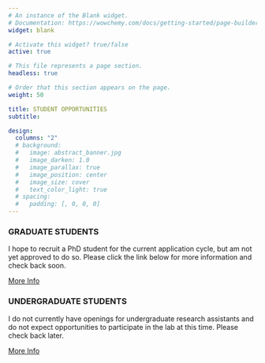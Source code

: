 ```yaml
---
# An instance of the Blank widget.
# Documentation: https://wowchemy.com/docs/getting-started/page-builder/
widget: blank

# Activate this widget? true/false
active: true

# This file represents a page section.
headless: true

# Order that this section appears on the page.
weight: 50

title: STUDENT OPPORTUNITIES
subtitle:

design:
  columns: "2"
  # background:
  #   image: abstract_banner.jpg
  #   image_darken: 1.0
  #   image_parallax: true
  #   image_position: center
  #   image_size: cover
  #   text_color_light: true
  # spacing:
  #   padding: [, 0, 0, 0]
---
```

<div class = "row recruitment">
   <!-- GRAD STUDENT RECRUITING STATUS-->
  <div class = "col-12 col-sm-6 d-flex">
    <div class = "card flex-fill warning">
      <div class = "card-img-top">
        <i class = "fas fa-question-circle warning"></i>
      </div>
      <div class = "card-body d-flex flex-column">
        <h3 class = "card-title">GRADUATE STUDENTS</h3>
        <p class = "card-text">I hope to recruit a PhD student for the current application cycle, but am not yet approved to do so. Please click the link below for more information and check back soon.</p>
        <div class = "card-btn mt-auto">
          <a href = "/get-involved/prospective-phd-students" class = "btn btn-primary btn-lg mb-3 mb-md-1">
          <i class = "fas fa-circle-notch pr-1" aria-hidden="true"></i>
          More Info</a>
        </div>
      </div>
    </div>
  </div>
  <!-- UNDERGRAD STUDENT RECRUITING STATUS-->
  <div class = "col-12 col-sm-6 d-flex">
    <div class = "card flex-fill danger">
      <div class = "card-img-top">
        <i class = "fas fa-times-circle danger"></i>
      </div>
    <div class = "card-body d-flex flex-column">
      <h3 class = "card-title">UNDERGRADUATE STUDENTS</h3>
        <p class = "card-text">I do not currently have openings for undergraduate research assistants and do not expect opportunities to participate in the lab at this time. Please check back later.</p>
        <div class = "card-btn mt-auto">
          <a href = "/get-involved/undergraduate-ra" class = "btn btn-primary btn-lg mb-3 mb-md-1">
          <i class = "fas fa-circle-notch pr-1" aria-hidden="true"></i>
          More Info</a>
        </div>
      </div>
    </div>
  </div>
</div>
<!-- GRADUATE STUDENT RECRUITING MESSAGES -->
<!-- ACCEPTING -->
<!-- <div class = "card flex-fill success">
  <div class = "card-img-top">
    <i class = "fas fa-check-circle success"></i>
  </div>
  <div class = "card-body d-flex flex-column">
    <h3 class = "card-title">GRADUATE STUDENTS</h3>
    <p class = "card-text">I intend to recruit a PhD student for the current application cycle. Please click the link below for more information.</p>
    <div class = "card-btn mt-auto">
      <a href = "/get-involved/prospective-phd-students" class = "btn btn-primary btn-lg mb-3 mb-md-1">
      <i class = "fas fa-circle-notch pr-1" aria-hidden="true"></i>
      More Info</a>
    </div>
  </div>
</div> -->
<!-- MAYBE ACCEPTING -->
<!-- <div class = "card flex-fill warning">
  <div class = "card-img-top">
    <i class = "fas fa-question-circle warning"></i>
  </div>
  <div class = "card-body d-flex flex-column">
    <h3 class = "card-title">GRADUATE STUDENTS</h3>
    <p class = "card-text">I hope to recruit a PhD student for the current application cycle, but am not yet approved to do so. Please click the link below for more information and check back soon.</p>
    <div class = "card-btn mt-auto">
      <a href = "/get-involved/prospective-phd-students" class = "btn btn-primary btn-lg mb-3 mb-md-1">
      <i class = "fas fa-circle-notch pr-1" aria-hidden="true"></i>
      More Info</a>
    </div>
  </div>
</div> -->
<!-- NOT ACCEPTING -->
<!-- <div class = "card flex-fill danger">
  <div class = "card-img-top">
    <i class = "fas fa-times-circle danger"></i>
  </div>
  <div class = "card-body d-flex flex-column">
    <h3 class = "card-title">GRADUATE STUDENTS</h3>
    <p class = "card-text">I am not recruiting PhD students for the current application cycle.</p>
    <div class = "card-btn mt-auto">
      <a href = "/get-involved/prospective-phd-students" class = "btn btn-primary btn-lg mb-3 mb-md-1">
      <i class = "fas fa-circle-notch pr-1" aria-hidden="true"></i>
      More Info</a>
    </div>
  </div>
</div> -->
<!-- -->
<!-- -->
<!-- -->
<!-- -->
<!-- UNDERGRADUATE RA RECRUITING MESSAGES -->
<!-- ACCEPTING -->
<!-- <div class = "card flex-fill success">
  <div class = "card-img-top">
    <i class = "fas fa-check-circle success"></i>
  </div>
  <div class = "card-body d-flex flex-column">
    <h3 class = "card-title">UNDERGRADUATE STUDENTS</h3>
    <p class = "card-text">I am actively seeking and accepting applications for undergraduate research assistants. Please click the link below for more information.</p>
    <div class = "card-btn mt-auto">
      <a href = "/get-involved/undergraduate-ra" class = "btn btn-primary btn-lg mb-3 mb-md-1">
      <i class = "fas fa-circle-notch pr-1" aria-hidden="true"></i>
      More Info</a>
    </div>
  </div>
</div> -->
<!-- MAYBE ACCEPTING -->
<!-- <div class = "card flex-fill warning">
  <div class = "card-img-top">
    <i class = "fas fa-question-circle warning"></i>
  </div>
  <div class = "card-body d-flex flex-column">
    <h3 class = "card-title">UNDERGRADUATE STUDENTS</h3>
    <p class = "card-text">I am not actively seeking undergraduate research assistants, but opportunities may come up later. Please click the link below for more information and check back soon.</p>
    <div class = "card-btn mt-auto">
      <a href = "/get-involved/undergraduate-ra" class = "btn btn-primary btn-lg mb-3 mb-md-1">
      <i class = "fas fa-circle-notch pr-1" aria-hidden="true"></i>
      More Info</a>
    </div>
  </div>
</div> -->
<!-- NOT ACCEPTING -->
<!-- <div class = "card flex-fill danger">
  <div class = "card-img-top">
    <i class = "fas fa-times-circle danger"></i>
  </div>
  <div class = "card-body d-flex flex-column">
    <h3 class = "card-title">UNDERGRADUATE STUDENTS</h3>
    <p class = "card-text">I do not currently have openings for undergraduate research assistants and do not expect opportunities to participate in the lab at this time. Please check back later.</p>
    <div class = "card-btn mt-auto">
      <a href = "/get-involved/undergraduate-ra" class = "btn btn-primary btn-lg mb-3 mb-md-1">
      <i class = "fas fa-circle-notch pr-1" aria-hidden="true"></i>
      More Info</a>
    </div>
  </div>
</div> -->